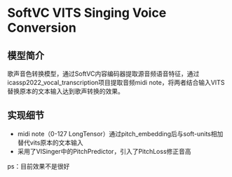 # SoftVC VITS Singing Voice Conversion
## 模型简介
歌声音色转换模型，通过SoftVC内容编码器提取源音频语音特征，通过icassp2022_vocal_transcription项目提取音频midi note，将两者结合输入VITS替换原本的文本输入达到歌声转换的效果。

## 实现细节
+ midi note（0-127 LongTensor）通过pitch_embedding后与soft-units相加替代vits原本的文本输入
+ 采用了VISinger中的PitchPredictor，引入了PitchLoss修正音高

ps：目前效果不是很好
